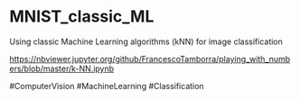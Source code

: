 # MNIST_classic_ML

Using classic Machine Learning algorithms (kNN) for image classification 

https://nbviewer.jupyter.org/github/FrancescoTamborra/playing_with_numbers/blob/master/k-NN.ipynb

#ComputerVision #MachineLearning #Classification
